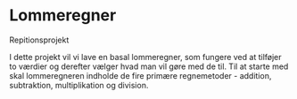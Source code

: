# Lommeregner
 Repitionsprojekt

 I dette projekt vil vi lave en basal lommeregner, som fungere ved at tilføjer to værdier og derefter vælger hvad man vil gøre med de til.
 Til at starte med skal lommeregneren indholde de fire primære regnemetoder - addition, subtraktion, multiplikation og division.
